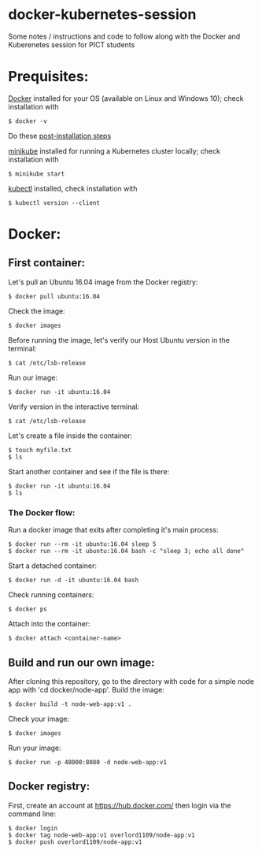 # docker-kubernetes-session
Some notes / instructions and code to follow along with the Docker and Kuberenetes session for PICT students

# Prequisites:

[Docker](https://docs.docker.com/engine/install/) installed for your OS (available on Linux and Windows 10); check installation with

    $ docker -v

Do these [post-installation steps](https://docs.docker.com/engine/install/linux-postinstall/)

[minikube](https://minikube.sigs.k8s.io/docs/start/) installed for running a Kubernetes cluster locally; check installation with

    $ minikube start

[kubectl](https://kubernetes.io/docs/tasks/tools/install-kubectl/) installed, check installation with

    $ kubectl version --client
    

# Docker:

## First container:

Let's pull an Ubuntu 16.04 image from the Docker registry:

    $ docker pull ubuntu:16.04

Check the image:
    
    $ docker images
    
Before running the image, let's verify our Host Ubuntu version in the terminal:
    
    $ cat /etc/lsb-release

Run our image:

    $ docker run -it ubuntu:16.04
    
Verify version in the interactive terminal:
    
    $ cat /etc/lsb-release
    
Let's create a file inside the container:

    $ touch myfile.txt
    $ ls

Start another container and see if the file is there:

    $ docker run -it ubuntu:16.04
    $ ls

### The Docker flow:

Run a docker image that exits after completing it's main process:

    $ docker run --rm -it ubuntu:16.04 sleep 5
    $ docker run --rm -it ubuntu:16.04 bash -c "sleep 3; echo all done"
    
Start a detached container:
    
    $ docker run -d -it ubuntu:16.04 bash

Check running containers:
    
    $ docker ps
    
Attach into the container:

    $ docker attach <container-name>


## Build and run our own image:

After cloning this repository, go to the directory with code for a simple node app with 'cd docker/node-app'. Build the image:

    $ docker build -t node-web-app:v1 .

Check your image:

    $ docker images

Run your image:

    $ docker run -p 48000:8080 -d node-web-app:v1
    
## Docker registry:

First, create an account at https://hub.docker.com/ then login via the command line:

    $ docker login
    $ docker tag node-web-app:v1 overlord1109/node-app:v1
    $ docker push overlord1109/node-app:v1
